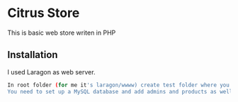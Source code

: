 # Citrus Store

This is basic web store writen in PHP

## Installation

I used Laragon as web server. 

```bash
In root folder (for me it's laragon/wwww) create test folder where you pull code from github. 
You need to set up a MySQL database and add admins and products as well. 
```
